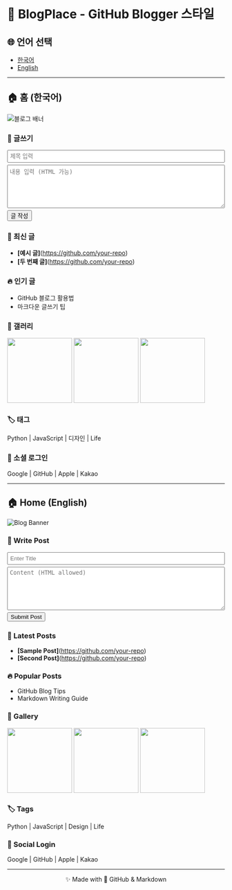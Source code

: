 # 🌟 BlogPlace - GitHub Blogger 스타일

## 🌐 언어 선택
- [한국어](#ko)
- [English](#en)

---

<a id="ko"></a>
## 🏠 홈 (한국어)

![블로그 배너](https://images.unsplash.com/photo-1507525428034-b723cf961d3e?crop=entropy&cs=tinysrgb&fit=max&fm=jpg&q=80&w=1000)

### 📝 글쓰기
<!-- HTML 편집 기능 -->
<form>
  <input type="text" placeholder="제목 입력" style="width:100%;padding:5px;margin-bottom:5px">
  <textarea placeholder="내용 입력 (HTML 가능)" style="width:100%;height:100px;padding:5px;margin-bottom:5px"></textarea>
  <button type="button" onclick="alert('작성 완료!')">글 작성</button>
</form>

### 📰 최신 글
- **[예시 글]**(https://github.com/your-repo)  
- **[두 번째 글]**(https://github.com/your-repo)

### 🔥 인기 글
- GitHub 블로그 활용법  
- 마크다운 글쓰기 팁  

### 📸 갤러리
<img src="https://images.unsplash.com/photo-1503023345310-bd7c1de61c7d?crop=entropy&cs=tinysrgb&fit=max&fm=jpg&q=80&w=300" width="150">
<img src="https://images.unsplash.com/photo-1473187983305-f615310e7daa?crop=entropy&cs=tinysrgb&fit=max&fm=jpg&q=80&w=300" width="150">
<img src="https://images.unsplash.com/photo-1519337265831-281ec6cc8514?crop=entropy&cs=tinysrgb&fit=max&fm=jpg&q=80&w=300" width="150">

### 🏷️ 태그
Python | JavaScript | 디자인 | Life

### 🔗 소셜 로그인
Google | GitHub | Apple | Kakao

---

<a id="en"></a>
## 🏠 Home (English)

![Blog Banner](https://images.unsplash.com/photo-1507525428034-b723cf961d3e?crop=entropy&cs=tinysrgb&fit=max&fm=jpg&q=80&w=1000)

### 📝 Write Post
<form>
  <input type="text" placeholder="Enter Title" style="width:100%;padding:5px;margin-bottom:5px">
  <textarea placeholder="Content (HTML allowed)" style="width:100%;height:100px;padding:5px;margin-bottom:5px"></textarea>
  <button type="button" onclick="alert('Submitted!')">Submit Post</button>
</form>

### 📰 Latest Posts
- **[Sample Post]**(https://github.com/your-repo)  
- **[Second Post]**(https://github.com/your-repo)

### 🔥 Popular Posts
- GitHub Blog Tips  
- Markdown Writing Guide  

### 📸 Gallery
<img src="https://images.unsplash.com/photo-1503023345310-bd7c1de61c7d?crop=entropy&cs=tinysrgb&fit=max&fm=jpg&q=80&w=300" width="150">
<img src="https://images.unsplash.com/photo-1473187983305-f615310e7daa?crop=entropy&cs=tinysrgb&fit=max&fm=jpg&q=80&w=300" width="150">
<img src="https://images.unsplash.com/photo-1519337265831-281ec6cc8514?crop=entropy&cs=tinysrgb&fit=max&fm=jpg&q=80&w=300" width="150">

### 🏷️ Tags
Python | JavaScript | Design | Life

### 🔗 Social Login
Google | GitHub | Apple | Kakao

---

<p align="center">✨ Made with 💖 GitHub & Markdown</p>